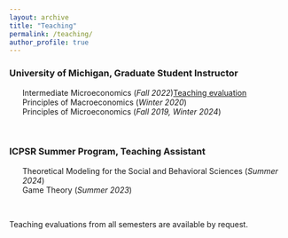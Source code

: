 ```yaml
---
layout: archive
title: "Teaching"
permalink: /teaching/
author_profile: true
---
```


### University of Michigan, Graduate Student Instructor
<ul style="list-style-type:none;">
  <li>Intermediate Microeconomics (<em>Fall 2022</em>)<a href="https://zsigmond-palvolgyi.github.io/files/palvolgyi_teaching_eval_intermediate_micro.pdf">Teaching evaluation</a></li>
  <li>Principles of Macroeconomics (<em>Winter 2020</em>)</li>
  <li>Principles of Microeconomics (<em>Fall 2019, Winter 2024</em>)</li>
</ul> 
<br>


### ICPSR Summer Program, Teaching Assistant
<ul style="list-style-type:none;">
  <li>Theoretical Modeling for the Social and Behavioral Sciences (<em>Summer 2024</em>)</li>
  <li>Game Theory (<em>Summer 2023</em>)</li>
</ul> 

<br>

Teaching evaluations from all semesters are available by request.

[teaching_evaluation]: ../files/palvolgyi_teaching_eval_intermediate_micro.pdf